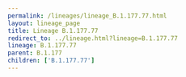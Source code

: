 ```yaml
---
permalink: /lineages/lineage_B.1.177.77.html
layout: lineage_page
title: Lineage B.1.177.77
redirect_to: ../lineage.html?lineage=B.1.177.77
lineage: B.1.177.77
parent: B.1.177
children: ['B.1.177.77']
---
```

